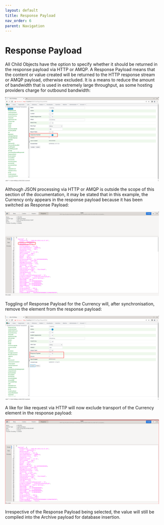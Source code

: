 ```yaml
---
layout: default
title: Response Payload
nav_order: 6
parent: Navigation
---
```


# Response Payload

All Child Objects have the option to specify whether it should be returned in the response payload via HTTP or AMQP.  A Response Payload means that the content or value created will be returned to the HTTP response stream or AMQP payload,  otherwise excluded.  It is a means to reduce the amount of bandwidth that is used in extremely large throughput, as some hosting providers charge for outbound bandwidth:

![Image](ExampleOfResponsePayloadInRequestXPath.png)

Although JSON processing via HTTP or AMQP is outside the scope of this section of the documentation,  it may be stated that in this example,  the Currency only appears in the response payload because it has been switched as Response Payload:

![Image](CurrencyInResponsePayload.png)

Toggling of Response Payload for the Currency will, after synchronisation, remove the element from the response payload:

![Image](ToggleOffResponsePayload.png)

A like for like request via HTTP will now exclude transport of the Currency element in the response payload:

![Image](MissingCurrency.png)

Irrespective of the Response Payload being selected,  the value will still be compiled into the Archive payload for database insertion.